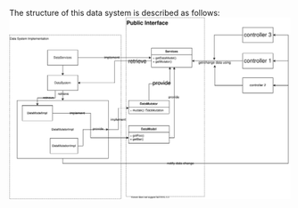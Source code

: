 The structure of this data system is described as follows:
![data system structure](./res/data_system_structure.svg)